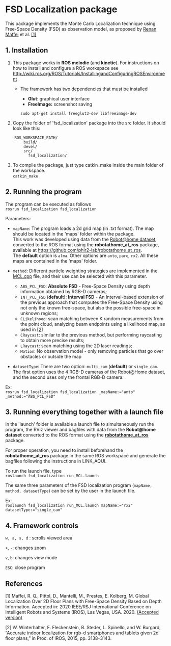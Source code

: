 # FSD Localization package

This package implements the Monte Carlo Localization technique using Free-Space Density (FSD) as observation model, as proposed by [Renan Maffei](http://www.inf.ufrgs.br/~rqmaffei/) et al. [[1]](#1)

## 1. Installation 

1. This package works in **ROS melodic** (and **kinetic**). For instructions on how to install and configure a ROS workspace see
http://wiki.ros.org/ROS/Tutorials/InstallingandConfiguringROSEnvironment

    - The framework has two dependencies that must be installed
        - **Glut**:      graphical user interface
        - **FreeImage:** screenshot saving

        `sudo apt-get install freeglut3-dev libfreeimage-dev`

2. Copy the folder of 'fsd_localization' package into the src folder. It should look like this:  
```
    ROS_WORKSPACE_PATH/
        build/
        devel/
        src/
          fsd_localization/
```

3. To compile the package, just type catkin_make inside the main folder of the workspace.  
    `catkin_make`

## 2. Running the program

The program can be executed as follows  
`rosrun fsd_localization fsd_localization`

Parameters:
- `mapName`: The program loads a 2d grid map (in .txt format). The map should be located in the 'maps' folder within the package.   
This work was developed using data from the [Robot@home dataset](http://mapir.isa.uma.es/mapirwebsite/index.php/mapir-downloads/203-robot-at-home-dataset.htmlurl), converted to the ROS format using the **robotathome_at_ros** package, available at https://github.com/phir2-lab/robotathome_at_ros.  
The **default** option is `alma`. Other options are `anto`, `pare`, `rx2`. All these maps are contained in the 'maps' folder.

- `method`: Different particle weighting strategies are implemented in the [MCL.cpp](src/MCL.cpp) file, and their use can be selected with this parameter. 
    - `ABS_PCL_FSD`: **Absolute FSD** - Free-Space Density using depth information obtained by RGB-D cameras;
    - `INT_PCL_FSD` (**default**): **Interval FSD** - An Interval-based extension of the previous approach that computes the Free-Space Density using not only the known free-space, but also the possible free-space in unknown regions;
    - `CLikelihood`: scan matching between K random measurements from the point cloud, analyzing beam endpoints using a likelihood map, as used in [[2]](#2)
    - `CRaycast`: similar to the previous method, but performing raycasting to obtain more precise results;
    - `LRaycast`: scan matching using the 2D laser readings;
    - `Motion`: No observation model - only removing particles that go over obstacles or outside the map

- `datasetType`: There are two option: `multi_cam` (**default**) or `single_cam`. The first option uses the 4 RGB-D cameras of the Robot@Home dataset, and the second uses only the frontal RGB-D camera.

Ex:  
    `rosrun fsd_localization fsd_localization _mapName:="anto" _method:="ABS_PCL_FSD"`

## 3. Running everything together with a launch file

In the 'launch' folder is available a launch file to simultaneously run the program, the RViz viewer and bagfiles with data from the **Robot@home dataset** converted to the ROS format using the [**robotathome_at_ros**](https://github.com/phir2-lab/robotathome_at_ros) package.

For proper operation, you need to install beforehand the **robotathome_at_ros** package in the same ROS workspace and generate the bagfiles following the instructions in LINK_AQUI.

To run the launch file, type  
`roslaunch fsd_localization run_MCL.launch`

The same three parameters of the FSD localization program (`mapName, method, datasetType`) can be set by the user in the launch file.

Ex:  
`roslaunch fsd_localization run_MCL.launch mapName:="rx2" datasetType:="single_cam"`

## 4. Framework controls

`w, a, s, d` : scrolls viewed area

`+`, `-`: changes zoom

`v`, `b`: changes view mode

`ESC`: close program


## References

<a id="1">[1]</a> Maffei, R. Q., Pittol, D., Mantelli, M., Prestes, E. Kolberg, M. Global Localization Over 2D Floor Plans with Free-Space Density Based on Depth Information. Accepted in: 2020 IEEE/RSJ International Conference on Intelligent Robots and Systems (IROS), Las Vegas, USA. 2020. [(Accepted version)](http://www.inf.ufrgs.br/~rqmaffei/files/papers/Maffei2020_IROS.pdf)

<a id="2">[2]</a> 
W. Winterhalter, F. Fleckenstein, B. Steder, L. Spinello, and W. Burgard, 
“Accurate indoor localization for rgb-d smartphones and tablets given 2d floor plans,” 
in Proc. of IROS, 2015, pp. 3138–3143.
